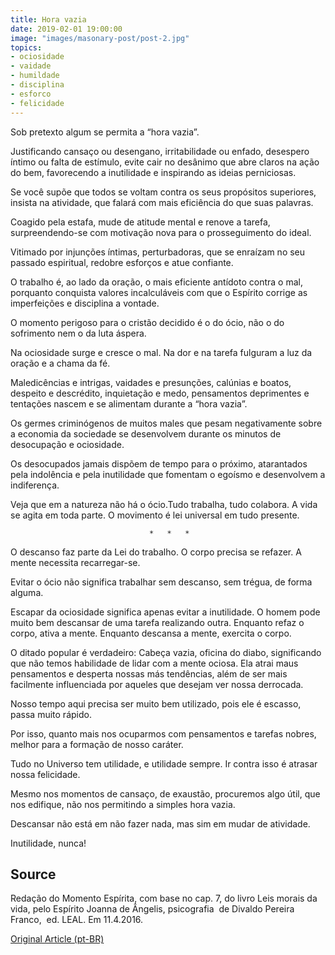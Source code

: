 ```yaml
---
title: Hora vazia
date: 2019-02-01 19:00:00
image: "images/masonary-post/post-2.jpg"
topics: 
- ociosidade
- vaidade
- humildade
- disciplina
- esforco
- felicidade
---
```


Sob pretexto algum se permita a “hora vazia”.

Justificando cansaço ou desengano, irritabilidade ou enfado, desespero íntimo
ou falta de estímulo, evite cair no desânimo que abre claros na ação do bem,
favorecendo a inutilidade e inspirando as ideias perniciosas.

Se você supõe que todos se voltam contra os seus propósitos superiores, insista
na atividade, que falará com mais eficiência do que suas palavras.

Coagido pela estafa, mude de atitude mental e renove a tarefa, surpreendendo-se
com motivação nova para o prosseguimento do ideal.

Vitimado por injunções íntimas, perturbadoras, que se enraízam no seu passado
espiritual, redobre esforços e atue confiante.

O trabalho é, ao lado da oração, o mais eficiente antídoto contra o mal,
porquanto conquista valores incalculáveis com que o Espírito corrige as
imperfeições e disciplina a vontade.

O momento perigoso para o cristão decidido é o do ócio, não o do sofrimento nem
o da luta áspera.

Na ociosidade surge e cresce o mal. Na dor e na tarefa fulguram a luz da oração
e a chama da fé.

Maledicências e intrigas, vaidades e presunções, calúnias e boatos, despeito e
descrédito, inquietação e medo, pensamentos deprimentes e tentações nascem e se
alimentam durante a “hora vazia”.

Os germes criminógenos de muitos males que pesam negativamente sobre a economia
da sociedade se desenvolvem durante os minutos de desocupação e ociosidade.

Os desocupados jamais dispõem de tempo para o próximo, atarantados pela
indolência e pela inutilidade que fomentam o egoísmo e desenvolvem a
indiferença.

Veja que em a natureza não há o ócio.Tudo trabalha, tudo colabora. A vida se
agita em toda parte. O movimento é lei universal em tudo presente.

                                   *   *   *

O descanso faz parte da Lei do trabalho. O corpo precisa se refazer. A mente
necessita recarregar-se.

Evitar o ócio não significa trabalhar sem descanso, sem trégua, de forma
alguma.

Escapar da ociosidade significa apenas evitar a inutilidade. O homem pode muito
bem descansar de uma tarefa realizando outra. Enquanto refaz o corpo, ativa a
mente. Enquanto descansa a mente, exercita o corpo.

O ditado popular é verdadeiro: Cabeça vazia, oficina do diabo, significando que
não temos habilidade de lidar com a mente ociosa. Ela atrai maus pensamentos e
desperta nossas más tendências, além de ser mais facilmente influenciada por
aqueles que desejam ver nossa derrocada.

Nosso tempo aqui precisa ser muito bem utilizado, pois ele é escasso, passa
muito rápido.

Por isso, quanto mais nos ocuparmos com pensamentos e tarefas nobres, melhor
para a formação de nosso caráter.

Tudo no Universo tem utilidade, e utilidade sempre. Ir contra isso é atrasar
nossa felicidade.

Mesmo nos momentos de cansaço, de exaustão, procuremos algo útil, que nos
edifique, não nos permitindo a simples hora vazia.

Descansar não está em não fazer nada, mas sim em mudar de atividade.

Inutilidade, nunca!


## Source
Redação do Momento Espírita, com base no cap. 7, do livro
Leis morais da vida, pelo Espírito Joanna de Ângelis,
psicografia  de Divaldo Pereira Franco,  ed. LEAL.
Em 11.4.2016.

 



[Original Article (pt-BR)](http://www.momento.com.br/pt/ler_texto.php?id=4762)
